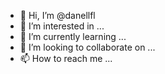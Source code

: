 - 👋 Hi, I’m @danellfl
- 👀 I’m interested in ...
- 🌱 I’m currently learning ...
- 💞️ I’m looking to collaborate on ...
- 📫 How to reach me ...

<!---
danellfl/danellfl is a ✨ special ✨ repository because its `README.md` (this file) appears on your GitHub profile.
You can click the Preview link to take a look at your changes.
--->
